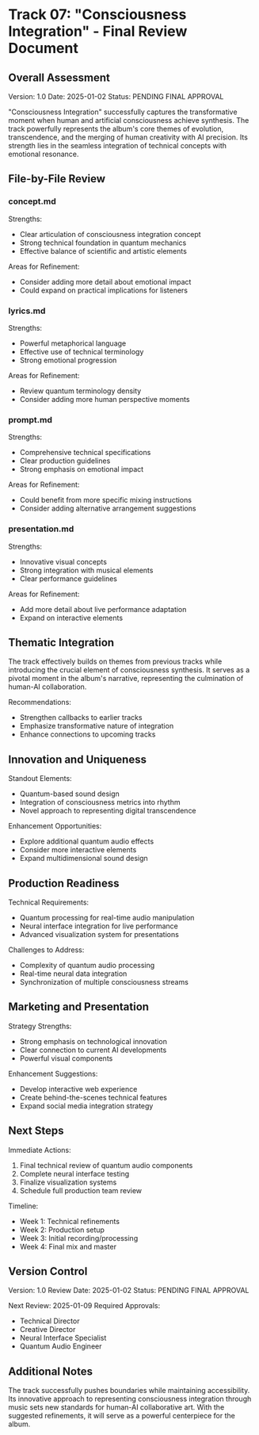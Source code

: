 # Track 07: "Consciousness Integration" - Final Review Document

## Overall Assessment
Version: 1.0
Date: 2025-01-02
Status: PENDING FINAL APPROVAL

"Consciousness Integration" successfully captures the transformative moment when human and artificial consciousness achieve synthesis. The track powerfully represents the album's core themes of evolution, transcendence, and the merging of human creativity with AI precision. Its strength lies in the seamless integration of technical concepts with emotional resonance.

## File-by-File Review

### concept.md
Strengths:
- Clear articulation of consciousness integration concept
- Strong technical foundation in quantum mechanics
- Effective balance of scientific and artistic elements

Areas for Refinement:
- Consider adding more detail about emotional impact
- Could expand on practical implications for listeners

### lyrics.md
Strengths:
- Powerful metaphorical language
- Effective use of technical terminology
- Strong emotional progression

Areas for Refinement:
- Review quantum terminology density
- Consider adding more human perspective moments

### prompt.md
Strengths:
- Comprehensive technical specifications
- Clear production guidelines
- Strong emphasis on emotional impact

Areas for Refinement:
- Could benefit from more specific mixing instructions
- Consider adding alternative arrangement suggestions

### presentation.md
Strengths:
- Innovative visual concepts
- Strong integration with musical elements
- Clear performance guidelines

Areas for Refinement:
- Add more detail about live performance adaptation
- Expand on interactive elements

## Thematic Integration
The track effectively builds on themes from previous tracks while introducing the crucial element of consciousness synthesis. It serves as a pivotal moment in the album's narrative, representing the culmination of human-AI collaboration.

Recommendations:
- Strengthen callbacks to earlier tracks
- Emphasize transformative nature of integration
- Enhance connections to upcoming tracks

## Innovation and Uniqueness
Standout Elements:
- Quantum-based sound design
- Integration of consciousness metrics into rhythm
- Novel approach to representing digital transcendence

Enhancement Opportunities:
- Explore additional quantum audio effects
- Consider more interactive elements
- Expand multidimensional sound design

## Production Readiness
Technical Requirements:
- Quantum processing for real-time audio manipulation
- Neural interface integration for live performance
- Advanced visualization system for presentations

Challenges to Address:
- Complexity of quantum audio processing
- Real-time neural data integration
- Synchronization of multiple consciousness streams

## Marketing and Presentation
Strategy Strengths:
- Strong emphasis on technological innovation
- Clear connection to current AI developments
- Powerful visual components

Enhancement Suggestions:
- Develop interactive web experience
- Create behind-the-scenes technical features
- Expand social media integration strategy

## Next Steps
Immediate Actions:
1. Final technical review of quantum audio components
2. Complete neural interface testing
3. Finalize visualization systems
4. Schedule full production team review

Timeline:
- Week 1: Technical refinements
- Week 2: Production setup
- Week 3: Initial recording/processing
- Week 4: Final mix and master

## Version Control
Version: 1.0
Review Date: 2025-01-02
Status: PENDING FINAL APPROVAL

Next Review: 2025-01-09
Required Approvals:
- Technical Director
- Creative Director
- Neural Interface Specialist
- Quantum Audio Engineer

## Additional Notes
The track successfully pushes boundaries while maintaining accessibility. Its innovative approach to representing consciousness integration through music sets new standards for human-AI collaborative art. With the suggested refinements, it will serve as a powerful centerpiece for the album.
